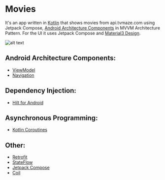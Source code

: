 # Movies
It's an app written in [Kotlin][1] that shows movies from api.tvmaze.com using Jetpack Compose, [Android Architecture Components][2] in MVVM Architecture Pattern. For the UI it uses Jetpack Compose and [Material3 Design][11].

![alt text](https://i.ibb.co/pjTxr3C/Movies.jpg)

## Android Architecture Components:
* [ViewModel][4]
* [Navigation][8]

## Dependency Injection:
* [Hilt for Android][5]

## Asynchronous Programming:
* [Kotlin Coroutines][6]

## Other:
* [Retrofit][9]
* [StateFlow][3]
* [Jetpack Compose][7]
* [Coil][10]

[1]: https://kotlinlang.org/
[2]: https://developer.android.com/topic/libraries/architecture
[3]: https://developer.android.com/kotlin/flow/stateflow-and-sharedflow
[4]: https://developer.android.com/topic/libraries/architecture/viewmodel
[5]: https://developer.android.com/training/dependency-injection/hilt-android
[6]: https://kotlinlang.org/docs/coroutines-overview.html
[7]: https://developer.android.com/jetpack/compose
[8]: https://developer.android.com/guide/navigation
[9]: https://square.github.io/retrofit/
[10]: https://coil-kt.github.io/coil/compose/
[11]: https://m3.material.io/
